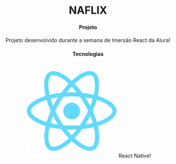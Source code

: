 <h1 align="center">
 NAFLIX
</h1>

<h4 align="center">Projeto</h4>
<p align="center">Projeto desenvolvido durante a semana de Imersão React da Alura!<p>

<h4 align="center">Tecnologias</h4>
<p align="center"><img src='./public/logo512.png' width='50%' heigth='50%'>React Native!<p>
